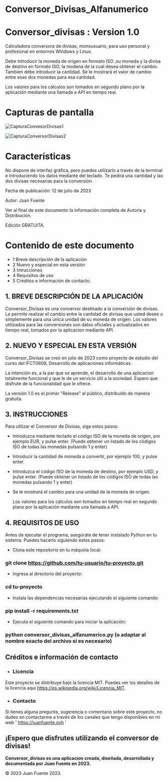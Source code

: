# Conversor_Divisas_Alfanumerico

# Conversor_divisas : Version 1.0

Calculadora conversora de divisas, monousuario, para uso personal y profesional en entornos Windows y Linux.

Debe introducir la moneda de origen en formato ISO ,su moneda y la divisa de destino en formato ISO, la modena de la cual desea obtener el cambio. Tambien debe introducir la cantidad. Se le mostrará el valor de cambio entre esas dos monedas para esa cantidad. 

Los valores para los cálculos son tomados en segundo plano por la aplicación mediante una llamada a API en tiempo real.

# Capturas de pantalla

![CapturaConvesorDivisas1](https://github.com/Juan-Fuente-T/Conversor_Divisas_Alfanumerico/assets/127140423/e6244da4-60d4-42df-abf0-37c44b03a3dd)


![CapturaConversorDivisas2](https://github.com/Juan-Fuente-T/Conversor_Divisas_Alfanumerico/assets/127140423/dc9e33c4-505e-4a48-b637-049c8f6b7a95)






# Características
No dispone de interfaz gráfica, pero puedes utilizarlo a través de la terminal e introduciendo los datos mediante del teclado. Te pedirá una cantidad y las dos divisas necesarias para la conversión. 


Fecha de publicación: 12 de julio de 2023


Autor: Juan Fuente


Ver al final de este documento la información completa de Autoría y Distribución.


Edición GRATUITA. 


# Contenido de este documento

  - 1 Breve descripción de la aplicación
  - 2 Nuevo y especial en esta versión
  - 3 Intrucciones
  - 4 Requisitos de uso
  - 5 Créditos e información de contacto.


## 1. BREVE DESCRIPCIÓN DE LA APLICACIÓN
Conversor_Divisas es una conversor destinado a la conversión de divisas. Le permite realizar el cambio entre la cantidad de divisas que usted desee o simplemente para una única unidad de su moneda de origen. Los valores utilizados para las conversiones son datos oficiales y actualizados en tiempo real, tomados por la aplicacion mediante API.   


## 2. NUEVO Y ESPECIAL EN ESTA VERSIÓN

 Conversor_Divisas se creó en julio de 2023 como proyecto de estudio del curso del IFCT0609, Desarrollo de aplicaciones informáticas.

La intención es, a la par que se aprende, el desarrollo de una aplicacion totalmente funcional y que le de un servicio útil a la sociedad. Espero que disfrute de la funcionalidad que le ofrece. 

La versión 1.0 es el primer "Release" al público, distribuído de manera gratuíta.


## 3. INSTRUCCIONES
Para utilizar el Conversor de Divisas, siga estos pasos:

 - Introduzca mediante teclado el código ISO de la moneda de origen, por ejemplo EUR, y pulse enter.
   (Puede obtener un listado de los códigos ISO de todas las monedas pulsando 1 y enter)
 - Introducir la cantidad de moneda a convertir, por ejemplo 100, y pulse enter.
 - Introduzca el código ISO de la moneda de destino, por ejemplo USD, y pulse enter.
    (Puede obtener un listado de los códigos ISO de todas las monedas pulsando 1 y enter)
 - Se le mostrará el cambio para una unidad de la moneda de origen.

   Los valores para los cálculos son tomados en tiempo real en segundo plano por la aplicación mediante una llamada a API.

## 4. REQUISITOS DE USO
Antes de ejecutar el programa, asegúrate de tener instalado Python en tu sistema. Puedes hacerlo siguiendo estos pasos:

 -  Clona este repositorio en tu máquina local:
### git clone https://github.com/tu-usuario/tu-proyecto.git

 -  Ingresa al directorio del proyecto:
### cd tu-proyecto

 -  Instala las dependencias necesarias ejecutando el siguiente comando:
### pip install -r requirements.txt

 - Ejecuta el siguiente comando para iniciar la aplicación:
### python conversor_divisas_alfanumerico.py (o adaptar al nombre exacto del archivo si es necesario)


## Créditos e información de contacto
- ### Licencia
Este proyecto se distribuye bajo la licencia MIT. Puedes ver los detalles de la licencia aqui https://es.wikipedia.org/wiki/Licencia_MIT.

- ### Contacto
Si tienes alguna pregunta, sugerencia o comentario sobre este proyecto, no dudes en contactarme a través de los canales que tengo disponibles en mi web ' https://juanfuente.ovh '



## ¡Espero que disfrutes utilizando el conversor de divisas!

**Conversor_divisas es una aplicacion creada, diseñada, desarrollada y documentada por Juan Fuente en 2023.**

© 2023 Juan Fuente 2023. 


